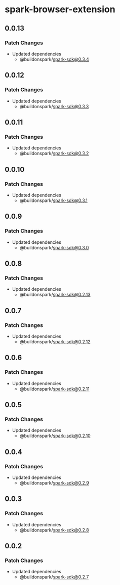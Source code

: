 # spark-browser-extension

## 0.0.13

### Patch Changes

- Updated dependencies
  - @buildonspark/spark-sdk@0.3.4

## 0.0.12

### Patch Changes

- Updated dependencies
  - @buildonspark/spark-sdk@0.3.3

## 0.0.11

### Patch Changes

- Updated dependencies
  - @buildonspark/spark-sdk@0.3.2

## 0.0.10

### Patch Changes

- Updated dependencies
  - @buildonspark/spark-sdk@0.3.1

## 0.0.9

### Patch Changes

- Updated dependencies
  - @buildonspark/spark-sdk@0.3.0

## 0.0.8

### Patch Changes

- Updated dependencies
  - @buildonspark/spark-sdk@0.2.13

## 0.0.7

### Patch Changes

- Updated dependencies
  - @buildonspark/spark-sdk@0.2.12

## 0.0.6

### Patch Changes

- Updated dependencies
  - @buildonspark/spark-sdk@0.2.11

## 0.0.5

### Patch Changes

- Updated dependencies
  - @buildonspark/spark-sdk@0.2.10

## 0.0.4

### Patch Changes

- Updated dependencies
  - @buildonspark/spark-sdk@0.2.9

## 0.0.3

### Patch Changes

- Updated dependencies
  - @buildonspark/spark-sdk@0.2.8

## 0.0.2

### Patch Changes

- Updated dependencies
  - @buildonspark/spark-sdk@0.2.7
